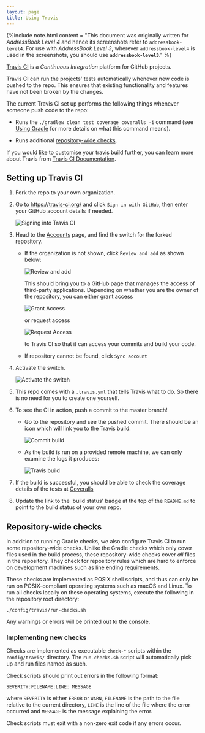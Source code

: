 ```yaml
---
layout: page
title: Using Travis
---
```


{%include note.html content = "This document was originally written for *AddressBook Level 4* and hence
its screenshots refer to `addressbook-level4`. For use with *AddressBook
Level 3*, wherever `addressbook-level4` is used in the screenshots, you
should use **`addressbook-level3`**." %}

[Travis CI](https://travis-ci.org/) is a *Continuous Integration*
platform for GitHub projects.

Travis CI can run the projects' tests automatically whenever new code is
pushed to the repo. This ensures that existing functionality and
features have not been broken by the changes.

The current Travis CI set up performs the following things whenever
someone push code to the repo:

  - Runs the `./gradlew clean test coverage coveralls -i` command (see
    [Using Gradle](UsingGradle.md) for more details on what this command
    means).
    
  - Runs additional [repository-wide checks](#repository-wide-checks).

If you would like to customise your travis build further, you can learn
more about Travis from [Travis CI
Documentation](https://docs.travis-ci.com/).

## Setting up Travis CI

1.  Fork the repo to your own organization.

2.  Go to <https://travis-ci.org/> and click `Sign in with GitHub`, then
    enter your GitHub account details if needed.
    
    ![Signing into Travis CI](images/signing_in.png)

3.  Head to the [Accounts](https://travis-ci.org/profile) page, and find
    the switch for the forked repository.
    
      - If the organization is not shown, click `Review and add` as
        shown below:
        
        ![Review and add](images/review_and_add.png)
        
        This should bring you to a GitHub page that manages the access
        of third-party applications. Depending on whether you are the
        owner of the repository, you can either grant access
        
        ![Grant Access](images/grant_access.png)
        
        or request access
        
        ![Request Access](images/request_access.png)
        
        to Travis CI so that it can access your commits and build your
        code.
    
      - If repository cannot be found, click `Sync account`

4.  Activate the switch.
    
    ![Activate the switch](images/flick_repository_switch.png)

5.  This repo comes with a `.travis.yml` that tells
    Travis what to do. So there is no need for you to create one
    yourself.

6.  To see the CI in action, push a commit to the master branch\!
    
      - Go to the repository and see the pushed commit. There should be
        an icon which will link you to the Travis build.
        
        ![Commit build](images/build_pending.png)
    
      - As the build is run on a provided remote machine, we can only
        examine the logs it produces:
        
        ![Travis build](images/travis_build.png)

7.  If the build is successful, you should be able to check the coverage
    details of the tests at [Coveralls](http://coveralls.io/)

8.  Update the link to the 'build status' badge at the top of the
    `README.md` to point to the build status of your own repo.

## Repository-wide checks

In addition to running Gradle checks, we also configure Travis CI to run
some repository-wide checks. Unlike the Gradle checks which only cover
files used in the build process, these repository-wide checks cover
*all* files in the repository. They check for repository rules which are
hard to enforce on development machines such as line ending
requirements.

These checks are implemented as POSIX shell scripts, and thus can only
be run on POSIX-compliant operating systems such as macOS and Linux. To
run all checks locally on these operating systems, execute the following
in the repository root directory:

``` shell
./config/travis/run-checks.sh
```

Any warnings or errors will be printed out to the console.

### Implementing new checks

Checks are implemented as executable `check-*` scripts within the
`config/travis/` directory. The `run-checks.sh` script will
automatically pick up and run files named as such.

Check scripts should print out errors in the following format:

    SEVERITY:FILENAME:LINE: MESSAGE

where `SEVERITY` is either `ERROR` or `WARN`, `FILENAME` is the path to
the file relative to the current directory, `LINE` is the line of the
file where the error occurred and `MESSAGE` is the message explaining
the error.

Check scripts must exit with a non-zero exit code if any errors occur.
